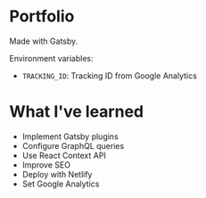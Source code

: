 # Portfolio

Made with Gatsby.

Environment variables:
- `TRACKING_ID`: Tracking ID from Google Analytics

# What I've learned

- Implement Gatsby plugins
- Configure GraphQL queries
- Use React Context API
- Improve SEO
- Deploy with Netlify
- Set Google Analytics